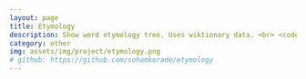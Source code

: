 ```yaml
---
layout: page
title: Etymology
description: Show word etymology tree. Uses wiktionary data. <br> <code>JavaScript</code> <code>Cytoscape.js</code> <code>Python</code>
category: other
img: assets/img/project/etymology.png
# github: https://github.com/sohamkorade/etymology
---
```

